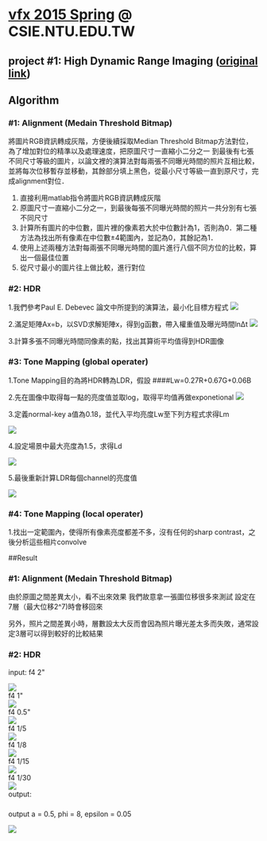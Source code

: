 # [vfx 2015 Spring](http://www.csie.ntu.edu.tw/~cyy/courses/vfx/15spring/ "Digital Visual Effects 2011 Spring") @ CSIE.NTU.EDU.TW
## project #1: High Dynamic Range Imaging ([original link](http://www.csie.ntu.edu.tw/~cyy/courses/vfx/11spring/assignments/))

## Algorithm

### #1: Alignment (Medain Threshold Bitmap)
  將圖片RGB資訊轉成灰階，方便後續採取Median Threshold Bitmap方法對位，為了增加對位的精準以及處理速度，把原圖尺寸一直縮小二分之一
到最後有七張不同尺寸等級的圖片，以論文裡的演算法對每兩張不同曝光時間的照片互相比較，並將每次位移暫存並移動，其餘部分填上黑色，從最小尺寸等級一直到原尺寸，完成alignment對位．

1. 直接利用matlab指令將圖片RGB資訊轉成灰階
2. 原圖尺寸一直縮小二分之一，到最後每張不同曝光時間的照片一共分別有七張不同尺寸
3. 計算所有圖片的中位數，圖片裡的像素若大於中位數計為1，否則為0．第二種方法為找出所有像素在中位數±4範圍內，並記為0，其餘記為1．
4. 使用上述兩種方法對每兩張不同曝光時間的圖片進行八個不同方位的比較，算出一個最佳位置
5. 從尺寸最小的圖片往上做比較，進行對位


### #2: HDR 
1.我們參考Paul E. Debevec 論文中所提到的演算法，最小化目標方程式
![](https://cloud.githubusercontent.com/assets/11753996/7004184/d38f9a00-dc99-11e4-9e53-b0a3354c7874.png)


2.滿足矩陣Ax=b，以SVD求解矩陣x，得到g函數，帶入權重值及曝光時間lnΔt
![](https://cloud.githubusercontent.com/assets/11753996/7004201/12c4cec0-dc9a-11e4-926c-625f89f4e6f9.png)


3.計算多張不同曝光時間同像素的點，找出其算術平均值得到HDR圖像


### #3: Tone Mapping (global operater)
1.Tone Mapping目的為將HDR轉為LDR，假設 
####Lw=0.27R+0.67G+0.06B

2.先在圖像中取得每一點的亮度值並取log，取得平均值再做exponetional
![](https://cloud.githubusercontent.com/assets/11753996/7006655/7dddc6a6-dcb5-11e4-87e2-d35b361f983c.png)


3.定義normal-key a值為0.18，並代入平均亮度Lw至下列方程式求得Lm
<div style="display:block">
<img src="https://cloud.githubusercontent.com/assets/11753996/7006675/97173850-dcb5-11e4-898a-5190125ffb3d.png">
</div>

4.設定場景中最大亮度為1.5，求得Ld
<div style="display:block">
<img src="https://cloud.githubusercontent.com/assets/11753996/7006744/1c087e20-dcb6-11e4-9e8f-5d42b487120f.png">
</div>

5.最後重新計算LDR每個channel的亮度值
<div style="display:block">
<img src="https://cloud.githubusercontent.com/assets/11753996/7006781/6a431866-dcb6-11e4-911a-852b4feccaaa.png">
</div>

### #4: Tone Mapping (local operater)
1.找出一定範圍內，使得所有像素亮度都差不多，沒有任何的sharp contrast，之後分析這些相片convolve

##Result

### #1: Alignment (Medain Threshold Bitmap)
由於原圖之間差異太小，看不出來效果
我們故意拿一張圖位移很多來測試
設定在7層（最大位移2^7)時會移回來

另外，照片之間差異小時，層數設太大反而會因為照片曝光差太多而失敗，通常設定3層可以得到較好的比較結果
### #2: HDR 
input:
f4 2"
<div style="display:block">
<img src="https://cloud.githubusercontent.com/assets/11717755/7028775/b675c3d0-dd8a-11e4-8bf8-95d054e6b4df.JPG">
</div>
f4 1"
<div style="display:block">
<img src="https://cloud.githubusercontent.com/assets/11717755/7029017/c0e9a56e-dd8c-11e4-94df-4d60324268ce.JPG">
</div>
f4 0.5"
<div style="display:block">
<img src="https://cloud.githubusercontent.com/assets/11717755/7029081/323783c6-dd8d-11e4-8365-8d90f6cf16a7.JPG">
</div>
f4 1/5
<div style="display:block">
<img src="https://cloud.githubusercontent.com/assets/11717755/7029109/7219b464-dd8d-11e4-89e9-83148e517470.JPG">
</div>
f4 1/8
<div style="display:block">
<img src="https://cloud.githubusercontent.com/assets/11717755/7029210/87ecc1ae-dd8e-11e4-8c6f-2e69a0c0bff9.JPG">
</div>
f4 1/15
<div style="display:block">
<img src="https://cloud.githubusercontent.com/assets/11717755/7029336/82208048-dd8f-11e4-84d4-18cde0eb320d.JPG">
</div>
f4 1/30
<div style="display:block">
<img src="https://cloud.githubusercontent.com/assets/11717755/7029336/82208048-dd8f-11e4-84d4-18cde0eb320d.JPG">
</div>
output:

###
output
a = 0.5, phi = 8, epsilon = 0.05
<div style="display:block">
<img src="https://cloud.githubusercontent.com/assets/11717755/7030453/5c67bbe8-dd97-11e4-96c1-be31bc9e4fd0.png">
</div>

